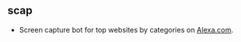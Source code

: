 ## scap

* Screen capture bot for top websites by categories on <a href="http://www.alexa.com/topsites/category">Alexa.com</a>.